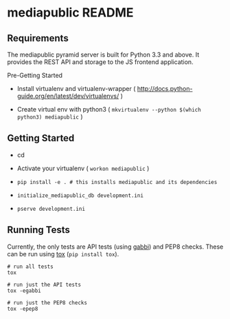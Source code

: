 mediapublic README
==================

Requirements
------------

The mediapublic pyramid server is built for Python 3.3 and above. It provides
the REST API and storage to the JS frontend application.

Pre-Getting Started

- Install virtualenv and virtualenv-wrapper ( http://docs.python-guide.org/en/latest/dev/virtualenvs/ )

- Create virtual env with python3 ( `mkvirtualenv --python $(which python3) mediapublic` )

Getting Started
---------------

- cd <directory containing this file>

- Activate your virtualenv ( `workon mediapublic` )

- `pip install -e . # this installs mediapublic and its dependencies`

- `initialize_mediapublic_db development.ini`

- `pserve development.ini`

Running Tests
-------------

Currently, the only tests are API tests (using [gabbi](http://gabbi.readthedocs.org/en/latest/)) and PEP8 checks.
These can be run using [tox](https://tox.readthedocs.org/en/latest/) (`pip install tox`).

```
# run all tests
tox

# run just the API tests
tox -egabbi

# run just the PEP8 checks
tox -epep8
```

[gabbi]: http://gabbi.readthedocs.org/
[tox]: http://tox.testrun.org/
